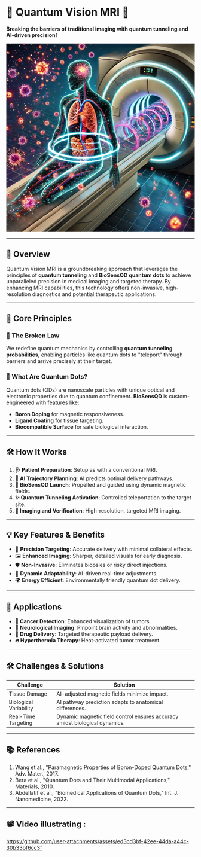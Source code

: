 

# 🧬 Quantum Vision MRI 🌟

**Breaking the barriers of traditional imaging with quantum tunneling and AI-driven precision!**

<img src="./assets/Imaginary%20look.png" alt="Quantum Vision MRI Visualization" width="700px">

---

## 🚀 Overview

Quantum Vision MRI is a groundbreaking approach that leverages the principles of **quantum tunneling** and **BioSensQD quantum dots** to achieve unparalleled precision in medical imaging and targeted therapy. By enhancing MRI capabilities, this technology offers non-invasive, high-resolution diagnostics and potential therapeutic applications.

---

## 🧪 Core Principles

### 🔑 The Broken Law
We redefine quantum mechanics by controlling **quantum tunneling probabilities**, enabling particles like quantum dots to "teleport" through barriers and arrive precisely at their target.

### 🌟 What Are Quantum Dots?
Quantum dots (QDs) are nanoscale particles with unique optical and electronic properties due to quantum confinement. **BioSensQD** is custom-engineered with features like:
- **Boron Doping** for magnetic responsiveness.
- **Ligand Coating** for tissue targeting.
- **Biocompatible Surface** for safe biological interaction.

---

## 🛠 How It Works

1. **🩺 Patient Preparation**: Setup as with a conventional MRI.
2. **🎯 AI Trajectory Planning**: AI predicts optimal delivery pathways.
3. **🚀 BioSensQD Launch**: Propelled and guided using dynamic magnetic fields.
4. **✨ Quantum Tunneling Activation**: Controlled teleportation to the target site.
5. **📸 Imaging and Verification**: High-resolution, targeted MRI imaging.

---

## 💡 Key Features & Benefits

- 🎯 **Precision Targeting**: Accurate delivery with minimal collateral effects.
- 🖼 **Enhanced Imaging**: Sharper, detailed visuals for early diagnosis.
- 🛡 **Non-Invasive**: Eliminates biopsies or risky direct injections.
- 🤖 **Dynamic Adaptability**: AI-driven real-time adjustments.
- 🌍 **Energy Efficient**: Environmentally friendly quantum dot delivery.

---

## 🔬 Applications

- **🎥 Cancer Detection**: Enhanced visualization of tumors.
- **🧠 Neurological Imaging**: Pinpoint brain activity and abnormalities.
- **💊 Drug Delivery**: Targeted therapeutic payload delivery.
- **🔥 Hyperthermia Therapy**: Heat-activated tumor treatment.

---

## 🛠 Challenges & Solutions

| **Challenge**                      | **Solution**                                                                 |
|------------------------------------|------------------------------------------------------------------------------|
| Tissue Damage                      | AI-adjusted magnetic fields minimize impact.                                |
| Biological Variability             | AI pathway prediction adapts to anatomical differences.                     |
| Real-Time Targeting                | Dynamic magnetic field control ensures accuracy amidst biological dynamics. |

---

## 📚 References

1. Wang et al., "Paramagnetic Properties of Boron-Doped Quantum Dots," Adv. Mater., 2017.  
2. Bera et al., "Quantum Dots and Their Multimodal Applications," Materials, 2010.  
3. Abdellatif et al., "Biomedical Applications of Quantum Dots," Int. J. Nanomedicine, 2022.

---
## 📽️ Video illustrating :
https://github.com/user-attachments/assets/ed3cd3bf-42ee-44da-a44c-30b33bf6cc3f
